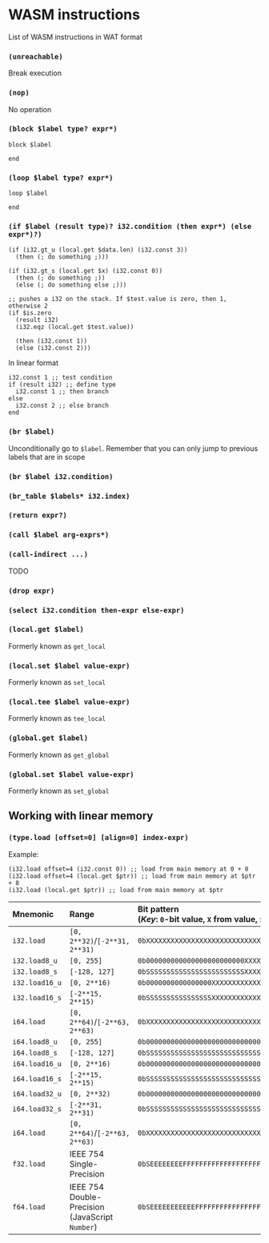 # WASM instructions

List of WASM instructions in WAT format

### `(unreachable)`

Break execution

### `(nop)`

No operation

### `(block $label type? expr*)`

```webassembly
block $label

end
```

### `(loop $label type? expr*)`

```webassembly
loop $label

end
```

### `(if $label (result type)? i32.condition (then expr*) (else expr*)?)`

```webassembly
(if (i32.gt_u (local.get $data.len) (i32.const 3))
  (then (; do something ;)))
```

```webassembly
(if (i32.gt_s (local.get $x) (i32.const 0))
  (then (; do something ;))
  (else (; do something else ;)))
```

```webassembly
;; pushes a i32 on the stack. If $test.value is zero, then 1, otherwise 2
(if $is.zero
  (result i32)
  (i32.eqz (local.get $test.value))

  (then (i32.const 1))
  (else (i32.const 2)))
```

In linear format

```webassembly
i32.const 1 ;; test condition
if (result i32) ;; define type
  i32.const 1 ;; then branch
else
  i32.const 2 ;; else branch
end
```

### `(br $label)`

Unconditionally go to `$label`. Remember that you can only jump to previous
labels that are in scope

### `(br $label i32.condition)`

### `(br_table $labels* i32.index)`

### `(return expr?)`

### `(call $label arg-exprs*)`

### `(call-indirect ...)`

TODO

### `(drop expr)`

### `(select i32.condition then-expr else-expr)`

### `(local.get $label)`

Formerly known as `get_local`

### `(local.set $label value-expr)`

Formerly known as `set_local`

### `(local.tee $label value-expr)`

Formerly known as `tee_local`

### `(global.get $label)`

Formerly known as `get_global`

### `(global.set $label value-expr)`

Formerly known as `set_global`

## Working with linear memory

### `(type.load [offset=0] [align=0] index-expr)`

Example:

```webassembly
(i32.load offset=4 (i32.const 0)) ;; load from main memory at 0 + 8
(i32.load offset=4 (local.get $ptr)) ;; load from main memory at $ptr + 8
(i32.load (local.get $ptr)) ;; load from main memory at $ptr
```

| Mnemonic      | Range                                               | Bit pattern<br/>(*Key*: `0`-bit value, `X` from value, `S` sign, `E` exponent, `F` fraction) |
|:------------- |:--------------------------------------------------- |:-------------------------------------------------------------------- |
| `i32.load`    | `[0, 2**32)`/`[-2**31, 2**31)`                      | `0bXXXXXXXXXXXXXXXXXXXXXXXXXXXXXXXX`                                 |
| `i32.load8_u` | `[0, 255]`                                          | `0b000000000000000000000000XXXXXXXX`                                 |
| `i32.load8_s` | `[-128, 127]`                                       | `0bSSSSSSSSSSSSSSSSSSSSSSSSXXXXXXXX`                                 |
| `i32.load16_u` | `[0, 2**16)`                                          | `0b0000000000000000XXXXXXXXXXXXXXXX`                                 |
| `i32.load16_s` | `[-2**15, 2**15)`                                     | `0bSSSSSSSSSSSSSSSSXXXXXXXXXXXXXXXX`                                 |
| `i64.load`    | `[0, 2**64)`/`[-2**63, 2**63)`                      | `0bXXXXXXXXXXXXXXXXXXXXXXXXXXXXXXXXXXXXXXXXXXXXXXXXXXXXXXXXXXXXXXXX`                                 |
| `i64.load8_u` | `[0, 255]`                                          | `0b00000000000000000000000000000000000000000000000000000000XXXXXXXX`                                 |
| `i64.load8_s` | `[-128, 127]`                                       | `0bSSSSSSSSSSSSSSSSSSSSSSSSSSSSSSSSSSSSSSSSSSSSSSSSSSSSSSSSXXXXXXXX`                                 |
| `i64.load16_u` | `[0, 2**16)`                                          | `0b000000000000000000000000000000000000000000000000XXXXXXXXXXXXXXXX`                                 |
| `i64.load16_s` | `[-2**15, 2**15)`                                     | `0bSSSSSSSSSSSSSSSSSSSSSSSSSSSSSSSSSSSSSSSSSSSSSSSSXXXXXXXXXXXXXXXX`                                 |
| `i64.load32_u` | `[0, 2**32)`                                          | `0b00000000000000000000000000000000XXXXXXXXXXXXXXXXXXXXXXXXXXXXXXXX`                                 |
| `i64.load32_s` | `[-2**31, 2**31)`                                     | `0bSSSSSSSSSSSSSSSSSSSSSSSSSSSSSSSSXXXXXXXXXXXXXXXXXXXXXXXXXXXXXXXX`                                 |
| `i64.load`    | `[0, 2**64)`/`[-2**63, 2**63)`                      | `0bXXXXXXXXXXXXXXXXXXXXXXXXXXXXXXXXXXXXXXXXXXXXXXXXXXXXXXXXXXXXXXXX` |
| `f32.load`    | IEEE 754 Single-Precision                           | `0bSEEEEEEEEFFFFFFFFFFFFFFFFFFFFFFF`                                 |
| `f64.load`    | IEEE 754 Double-Precision<br/>(JavaScript `Number`) | `0bSEEEEEEEEEEEFFFFFFFFFFFFFFFFFFFFFFFFFFFFFFFFFFFFFFFFFFFFFFFFFFFF` |
